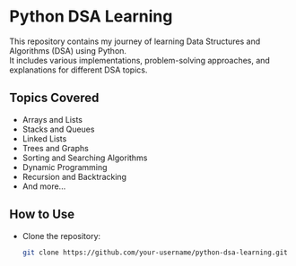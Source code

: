 # Python DSA Learning

This repository contains my journey of learning Data Structures and Algorithms (DSA) using Python.  
It includes various implementations, problem-solving approaches, and explanations for different DSA topics.

## Topics Covered
- Arrays and Lists
- Stacks and Queues
- Linked Lists
- Trees and Graphs
- Sorting and Searching Algorithms
- Dynamic Programming
- Recursion and Backtracking
- And more...

## How to Use
- Clone the repository:
  ```bash
  git clone https://github.com/your-username/python-dsa-learning.git
